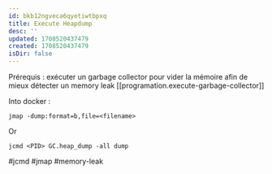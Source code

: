 ```yaml
---
id: bkb12ngveca6qyetiwtbpxq
title: Execute Heapdump
desc: ''
updated: 1708520437479
created: 1708520437479
isDir: false
---
```

Prérequis : exécuter un garbage collector pour vider la mémoire afin de mieux détecter un memory leak [[programation.execute-garbage-collector]]

Into docker :

`jmap -dump:format=b,file=<filename>`

Or

`jcmd <PID> GC.heap_dump -all dump`

#jcmd #jmap #memory-leak
